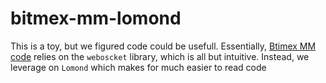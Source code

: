 # bitmex-mm-lomond
This is a toy, but we figured code could be usefull. Essentially, [Btimex MM code](https://github.com/BitMEX/sample-market-maker) relies on the `weboscket` library, which is all but intuitive. Instead, we leverage on `Lomond` which makes for much easier to read code
